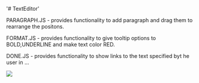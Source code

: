 '# TextEditor' 

PARAGRAPH.JS - provides functionality to add paragraph and drag them to rearrange the positons.

FORMAT.JS - provides functionality to give tooltip options to BOLD,UNDERLINE and make text color RED.

DONE.JS - provides functionality to show links to the text specified byt he user in <a>...</a>

<img src = "C:\Users\a.gupta1409\Pictures\Screenshots\Screenshot(105).png">

